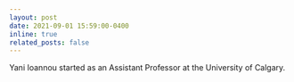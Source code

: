 ```yaml
---
layout: post
date: 2021-09-01 15:59:00-0400
inline: true
related_posts: false
---
```

Yani Ioannou started as an Assistant Professor at the University of Calgary.
